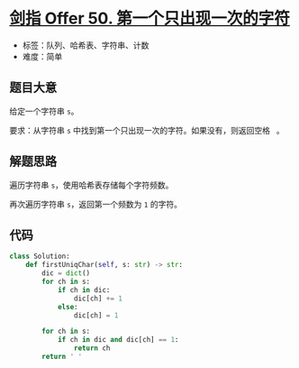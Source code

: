 # [剑指 Offer 50. 第一个只出现一次的字符](https://leetcode.cn/problems/di-yi-ge-zhi-chu-xian-yi-ci-de-zi-fu-lcof/)

- 标签：队列、哈希表、字符串、计数
- 难度：简单

## 题目大意

给定一个字符串 `s`。

要求：从字符串 `s` 中找到第一个只出现一次的字符。如果没有，则返回空格 ` `。

## 解题思路

遍历字符串 `s`，使用哈希表存储每个字符频数。

再次遍历字符串 `s`，返回第一个频数为 `1` 的字符。

## 代码

```python
class Solution:
    def firstUniqChar(self, s: str) -> str:
        dic = dict()
        for ch in s:
            if ch in dic:
                dic[ch] += 1
            else:
                dic[ch] = 1

        for ch in s:
            if ch in dic and dic[ch] == 1:
                return ch
        return ' '
```

